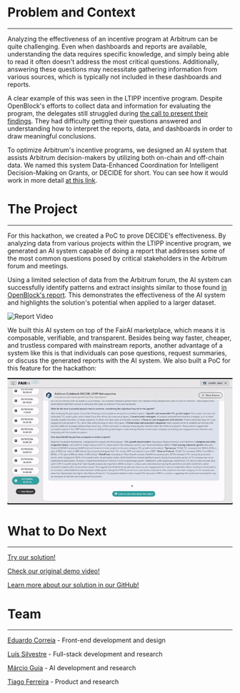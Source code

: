 # Problem and Context
---

Analyzing the effectiveness of an incentive program at Arbitrum can be quite challenging. Even when dashboards and reports are available, understanding the data requires specific knowledge, and simply being able to read it often doesn't address the most critical questions. Additionally, answering these questions may necessitate gathering information from various sources, which is typically not included in these dashboards and reports.

A clear example of this was seen in the LTIPP incentive program. Despite OpenBlock's efforts to collect data and information for evaluating the program, the delegates still struggled during [the call to present their findings](https://drive.google.com/file/d/1glTdpNX7s7HlnhkB3mfUcpyjlwybQU8h/view). They had difficulty getting their questions answered and understanding how to interpret the reports, data, and dashboards in order to draw meaningful conclusions.

To optimize Arbitrum's incentive programs, we designed an AI system that assists Arbitrum decision-makers by utilizing both on-chain and off-chain data. We named this system Data-Enhanced Coordination for Intelligent Decision-Making on Grants, or DECIDE for short. You can see how it would work in more detail [at this link](https://questbook.app/dashboard/?chainId=10&grantId=662f31c25488d5000f055a54&role=community&isRenderingProposalBody=true&proposalId=66d1b7902047c84bb80fe75b).

# The Project
---

For this hackathon, we created a PoC to prove DECIDE's effectiveness. By analyzing data from various projects within the LTIPP incentive program, we generated an AI system capable of doing a report that addresses some of the most common questions posed by critical stakeholders in the Arbitrum forum and meetings.

Using a limited selection of data from the Arbitrum forum, the AI system can successfully identify patterns and extract insights similar to those found [in OpenBlock's report](https://www.openblocklabs.com/research/arbitrum-ltipp-efficacy-analysis). This demonstrates the effectiveness of the AI system and highlights the solution's potential when applied to a larger dataset.

![Report Video](https://github.com/getFairAI/script-examples/blob/main/variants/arb-hack/jokerace_submission/videos/Report.gif)

We built this AI system on top of the FairAI marketplace, which means it is composable, verifiable, and transparent. Besides being way faster, cheaper, and trustless compared with mainstream reports, another advantage of a system like this is that individuals can pose questions, request summaries, or discuss the generated reports with the AI system. We also built a PoC for this feature for the hackathon:

![Chat Video](https://github.com/getFairAI/script-examples/blob/main/variants/arb-hack/jokerace_submission/videos/Chat.gif)

# What to Do Next
---

[Try our solution!](https://app.getfair.ai/#/collabtech-hackathon-decide)

[Check our original demo video!](https://github.com/getFairAI/script-examples/blob/main/variants/arb-hack/demo-video.mp4)

[Learn more about our solution in our GitHub!](https://github.com/getFairAI/script-examples/tree/main/variants/arb-hack)

# Team
---

[Eduardo Correia](https://www.linkedin.com/in/eduardoxcorreia/) - Front-end development and design

[Luís Silvestre](https://www.linkedin.com/in/l-silvestre/) - Full-stack development and research

[Márcio Guia](https://www.linkedin.com/in/marcio-guia/) - AI development and research

[Tiago Ferreira](https://www.linkedin.com/in/carlostiagoferreira/) - Product and research

